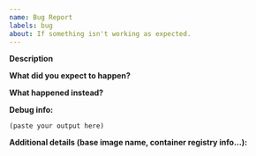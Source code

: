 ```yaml
---
name: Bug Report
labels: bug
about: If something isn't working as expected.
---
```


**Description**

<!--
Briefly describe the problem you are having in a few paragraphs.
-->

**What did you expect to happen?**


**What happened instead?**


**Debug info:**

```
(paste your output here)
```

**Additional details (base image name, container registry info...):**
